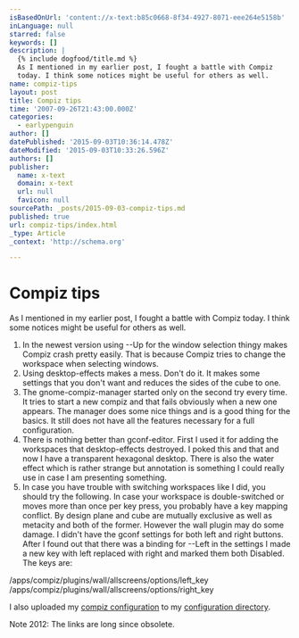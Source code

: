 ```yaml
---
isBasedOnUrl: 'content://x-text:b85c0668-8f34-4927-8071-eee264e5158b'
inLanguage: null
starred: false
keywords: []
description: |
  {% include dogfood/title.md %}
  As I mentioned in my earlier post, I fought a battle with Compiz
  today. I think some notices might be useful for others as well.
name: compiz-tips
layout: post
title: Compiz tips
time: '2007-09-26T21:43:00.000Z'
categories:
  - earlypenguin
author: []
datePublished: '2015-09-03T10:36:14.478Z'
dateModified: '2015-09-03T10:33:26.596Z'
authors: []
publisher:
  name: x-text
  domain: x-text
  url: null
  favicon: null
sourcePath: _posts/2015-09-03-compiz-tips.md
published: true
url: compiz-tips/index.html
_type: Article
_context: 'http://schema.org'

---
```

# Compiz tips

As I mentioned in my earlier post, I fought a battle with Compiz
today. I think some notices might be useful for others as well.

1. In the newest version using --Up for the
window selection thingy makes Compiz crash pretty easily. That is
because Compiz tries to change the workspace when selecting
windows.
2. Using desktop-effects makes a mess. Don't do it. It makes some
settings that you don't want and reduces the sides of the cube to
one.
3. The gnome-compiz-manager started only on the second try every
time. It tries to start a new compiz and that fails obviously when a
new one appears. The manager does some nice things and is a good
thing for the basics. It still does not have all the features
necessary for a full configuration.
4. There is nothing better than gconf-editor. First I used it for
adding the workspaces that desktop-effects destroyed. I poked this
and that and now I have a transparent hexagonal desktop. There is
also the water effect which is rather strange but annotation is
something I could really use in case I am presenting something.
5. In case you have trouble with switching workspaces like I did, you
should try the following. In case your workspace is double-switched
or moves more than once per key press, you probably have a key
mapping conflict. By design plane and cube are mutually exclusive as
well as metacity and both of the former. However the wall plugin may
do some damage. I didn't have the gconf settings for both left and
right buttons. After I found out that there was a binding for 
--Left in the settings I made a new key with
left replaced with right and marked them both Disabled. 
The keys are:

/apps/compiz/plugins/wall/allscreens/options/left\_key
/apps/compiz/plugins/wall/allscreens/options/right\_key

I also uploaded my
[compiz configuration][0]
to my
[configuration directory][1].

Note 2012: The links are long since obsolete.

[0]: content://x-text:b85c0668-8f34-4927-8071-eee264e5158b/software/configuration/compiz/compiz_conf_280907.xml
[1]: content://x-text:b85c0668-8f34-4927-8071-eee264e5158b/software/configuration/